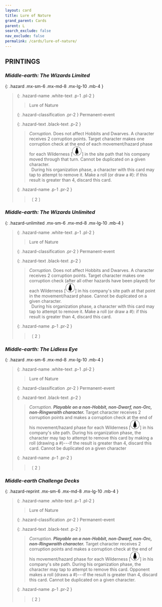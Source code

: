 ```yaml
---
layout: card
title: Lure of Nature
grand_parent: Cards
parent: L
search_exclude: false
nav_exclude: false
permalink: /cards/lure-of-nature/
---
```


## PRINTINGS


### _Middle-earth: The Wizards Limited_

{: .hazard .mx-sm-6 .mx-md-8 .mx-lg-10 .mb-4 }
> {: .hazard-name .white-text .p-1 .pl-2 }
> > <div class="hazard-mp"></div>
> > <div class="card-name">Lure of Nature</div>
>
> {: .hazard-classification .pr-2 }
> Permanent-event
>
> {: .hazard-text .black-text .p-2 }
> > _Corruption._ Does not affect Hobbits and Dwarves. A character receives 2 corruption points. Target character makes one corruption check at the end of each movement/hazard phase for each Wilderness <nobr>[<img src="/assets/images/wilderness.svg">]</nobr> in the site path that his company moved through that turn. Cannot be duplicated on a given character. <br>&ensp;During his organization phase, a character with this card may tap to attempt to remove it. Make a roll (or draw a #): if this result is greater than 4, discard this card. 
>
> {: .hazard-name .p-1 .pr-2 }
> > <div class="card-shield"></div>
> > <div class="card-corruption-white">〔 2 〕</div>

### _Middle-earth: The Wizards Unlimited_

{: .hazard-unlimited .mx-sm-6 .mx-md-8 .mx-lg-10 .mb-4 }
> {: .hazard-name .white-text .p-1 .pl-2 }
> > <div class="hazard-mp"></div>
> > <div class="card-name">Lure of Nature</div>
>
> {: .hazard-classification .pr-2 }
> Permanent-event
>
> {: .hazard-text .black-text .p-2 }
> > _Corruption._ Does not affect Hobbits and Dwarves. A character receives 2 corruption points. Target character makes one corruption check (after all other hazards have been played) for each Wilderness <nobr>[<img src="/assets/images/wilderness.svg">]</nobr> in his company's site path at that point in the movement/hazard phase. Cannot be duplicated on a given character. <br>&ensp;During his organization phase, a character with this card may tap to attempt to remove it. Make a roll (or draw a #): if this result is greater than 4, discard this card. 
>
> {: .hazard-name .p-1 .pr-2 }
> > <div class="card-shield"></div>
> > <div class="card-corruption-white">〔 2 〕</div>

### _Middle-earth: The Lidless Eye_

{: .hazard .mx-sm-6 .mx-md-8 .mx-lg-10 .mb-4 }
> {: .hazard-name .white-text .p-1 .pl-2 }
> > <div class="hazard-mp"></div>
> > <div class="card-name">Lure of Nature</div>
>
> {: .hazard-classification .pr-2 }
> Permanent-event
>
> {: .hazard-text .black-text .p-2 }
> > _Corruption._ ***Playable on a non-Hobbit, non-Dwarf, non-Orc, non-Ringwraith character.*** Target character receives 2 corruption points and makes a corruption check at the end of his movement/hazard phase for each Wilderness <nobr>[<img src="/assets/images/wilderness.svg">]</nobr> in his company's site path. During his organization phase, the character may tap to attempt to remove this card by making a roll (drawing a #)---if the result is greater than 4, discard this card. Cannot be duplicated on a given character 
>
> {: .hazard-name .p-1 .pr-2 }
> > <div class="card-shield"></div>
> > <div class="card-corruption-white">〔 2 〕</div>

### _Middle-earth Challenge Decks_

{: .hazard-reprint .mx-sm-6 .mx-md-8 .mx-lg-10 .mb-4 }
> {: .hazard-name .white-text .p-1 .pl-2 }
> > <div class="hazard-mp"></div>
> > <div class="card-name">Lure of Nature</div>
>
> {: .hazard-classification .pr-2 }
> Permanent-event
>
> {: .hazard-text .black-text .p-2 }
> > _Corruption._ ***Playable on a non-Hobbit, non-Dwarf, non-Orc, non-Ringwraith character.*** Target character receives 2 corruption points and makes a corruption check at the end of his movement/hazard phase for each Wilderness <nobr>[<img src="/assets/images/wilderness.svg">]</nobr> in his company's site path. During his organization phase, the character may tap to attempt to remove this card. Opponent makes a roll (draws a #)---if the result is greater than 4, discard this card. Cannot be duplicated on a given character. 
>
> {: .hazard-name .p-1 .pr-2 }
> > <div class="card-shield"></div>
> > <div class="card-corruption-white">〔 2 〕</div>
